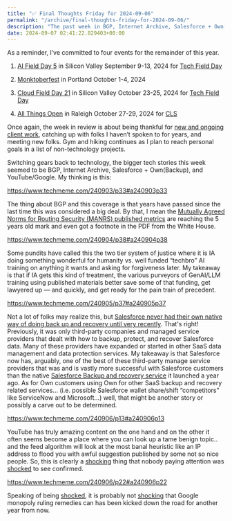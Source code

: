 ```yaml
---
title: "✅ Final Thoughts Friday for 2024-09-06"
permalink: "/archive/final-thoughts-friday-for-2024-09-06/"
description: "The past week in BGP, Internet Archive, Salesforce + Own(Backup), and YouTube/Google."
date: 2024-09-07 02:41:22.829403+00:00
---
```


<!-- buttondown-editor-mode: plaintext --><p>As a reminder, I’ve committed to four events for the remainder of this year.</p><ol><li><p><a target="_blank" rel="noopener" href="https://techfieldday.com/event/aifd5/">AI Field Day 5</a> in Silicon Valley September 9-13, 2024 for <a target="_blank" rel="noopener" href="https://techfieldday.com/events/">Tech Field Day</a></p></li><li><p><a target="_blank" rel="noopener" href="https://monktoberfest.com/">Monktoberfest</a> in Portland October 1-4, 2024</p></li><li><p><a target="_blank" rel="noopener" href="https://techfieldday.com/event/cfd21/">Cloud Field Day 21</a> in Silicon Valley October 23-25, 2024 for <a target="_blank" rel="noopener" href="https://techfieldday.com/events/">Tech Field Day</a></p></li><li><p><a target="_blank" rel="noopener" href="https://2024.allthingsopen.org/">All Things Open</a> in Raleigh October 27-29, 2024 for <a target="_blank" rel="noopener" href="https://allthingsopen.org/events/community-leadership-summit-cls-2">CLS</a></p></li></ol><p>Once again, the week in review is about being thankful for <a target="_blank" rel="noopener noreferrer nofollow" href="https://cuthrell.consulting/services/">new and ongoing client work</a>, catching up with folks I haven’t spoken to for years, and meeting new folks. Gym and hiking continues as I plan to reach personal goals in a list of non-technology projects.</p><p>Switching gears back to technology, the bigger tech stories this week seemed to be BGP, Internet Archive, Salesforce + Own(Backup), and YouTube/Google. My thinking is this:</p><p><a target="_blank" rel="noopener noreferrer nofollow" href="https://www.techmeme.com/240903/p33#a240903p33">https://www.techmeme.com/240903/p33#a240903p33</a></p><p>The thing about BGP and this coverage is that years have passed since the last time this was considered a big deal. By that, I mean the <a target="_blank" rel="noopener noreferrer nofollow" href="https://arstechnica.com/information-technology/2019/09/a-project-aims-to-help-isps-to-mind-their-routing-security-manners/">Mutually Agreed Norms for Routing Security (MANRS) published metrics</a> are reaching the 5 years old mark and even got a footnote in the PDF from the White House.</p><p><a target="_blank" rel="noopener noreferrer nofollow" href="https://www.techmeme.com/240904/p38#a240904p38">https://www.techmeme.com/240904/p38#a240904p38</a></p><p>Some pundits have called this the two tier system of justice where it is IA doing something wonderful for humanity vs. well funded “techbro” AI training on anything it wants and asking for forgiveness later. My takeaway is that if IA gets this kind of treatment, the various purveyors of GenAI/LLM training using published materials better save some of that funding, get lawyered up — and quickly, and get ready for the pain train of precedent.</p><p><a target="_blank" rel="noopener noreferrer nofollow" href="https://www.techmeme.com/240905/p37#a240905p37">https://www.techmeme.com/240905/p37#a240905p37</a></p><p>Not a lot of folks may realize this, but <a target="_blank" rel="noopener noreferrer nofollow" href="https://admin.salesforce.com/blog/2023/introducing-salesforce-backup-your-datas-safety-net">Salesforce never had their own native way of doing back up and recovery until very recently</a>. That's right! Previously, it was only third-party companies and managed service providers that dealt with how to backup, protect, and recover Salesforce data. Many of these providers have expanded or started in other SaaS data management and data protection services. My takeaway is that Salesforce now has, arguably, one of the best of these third-party manage service providers that was and is vastly more successful with Salesforce customers than the native <a target="_blank" rel="noopener noreferrer nofollow" href="https://www.salesforce.com/platform/data-backup-recovery/">Salesforce Backup and recovery service</a> it launched a year ago. As for Own customers using Own for other SaaS backup and recovery related services… (i.e. possible Salesforce wallet share/shift “competitors” like ServiceNow and Microsoft…) well, that might be another story or possibly a carve out to be determined.</p><p><a target="_blank" rel="noopener noreferrer nofollow" href="https://www.techmeme.com/240906/p13#a240906p13">https://www.techmeme.com/240906/p13#a240906p13</a></p><p>YouTube has truly amazing content on the one hand and on the other it often seems become a place where you can look up a tame benign topic.. and the feed algorithm will look at the most banal heuristic like an IP address to flood you with awful suggestion published by some not so nice people. So, this is clearly a <a target="_blank" rel="noopener noreferrer nofollow" href="https://www.youtube.com/watch?v=SjbPi00k_ME">shocking</a> thing that nobody paying attention was <a target="_blank" rel="noopener noreferrer nofollow" href="https://www.youtube.com/watch?v=SjbPi00k_ME">shocked</a> to see confirmed.</p><p><a target="_blank" rel="noopener noreferrer nofollow" href="https://www.techmeme.com/240906/p22#a240906p22">https://www.techmeme.com/240906/p22#a240906p22</a></p><p>Speaking of being <a target="_blank" rel="noopener noreferrer nofollow" href="https://www.youtube.com/watch?v=SjbPi00k_ME">shocked</a>, it is probably not <a target="_blank" rel="noopener noreferrer nofollow" href="https://www.youtube.com/watch?v=SjbPi00k_ME">shocking</a> that Google monopoly ruling remedies can has been kicked down the road for another year from now.</p>